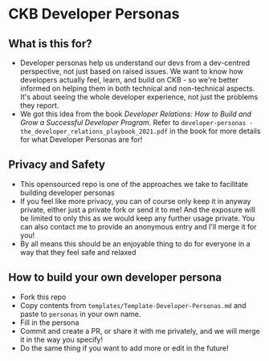 # CKB Developer Personas

## What is this for?

- Developer personas help us understand our devs from a dev-centred perspective, not just based on raised issues. We want to know how developers actually feel, learn, and build on CKB - so we're better informed on helping them in both technical and non-technical aspects. It's about seeing the whole developer experience, not just the problems they report.
- We got this idea from the book *Developer Relations: How to Build and Grow a Successful Developer Program*. Refer to `developer-personas - the_developer_relations_playbook_2021.pdf` in the book for more details for what Developer Personas are for!

## Privacy and Safety
- This opensourced repo is one of the approaches we take to facilitate building developer personas
- If you feel like more privacy, you can of course only keep it in anyway private, either just a private fork or send it to me! And the exposure will be limited to only this as we would keep any further usage private. You can also contact me to provide an anonymous entry and I'll merge it for you!
- By all means this should be an enjoyable thing to do for everyone in a way that they feel safe and relaxed

## How to build your own developer persona

- Fork this repo
- Copy contents from `templates/Template-Developer-Personas.md` and paste to `personas` in your own name.
- Fill in the persona
- Commit and create a PR, or share it with me privately, and we will merge it in the way you specify!
- Do the same thing if you want to add more or edit in the future!
